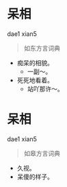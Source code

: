 # 呆相
dae1 xian5
> 如东方言词典
- 痴呆的相貌。
  - 一副～。
- 死死地看着。
  - 站吖那许～。

# 呆相
dae1 xian5
> 如皋方言词典
- 久视。
- 呆傻的样子。
